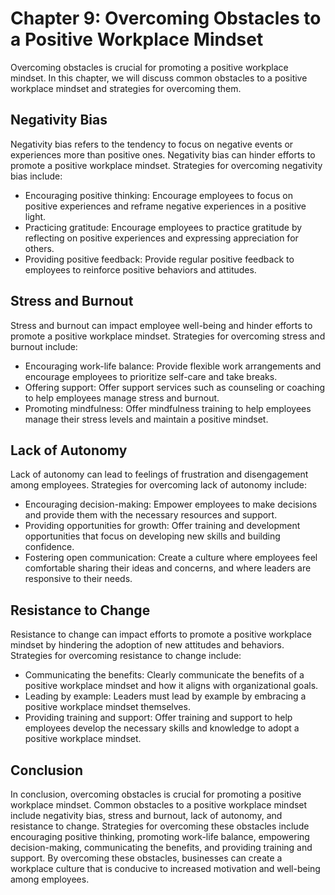 Chapter 9: Overcoming Obstacles to a Positive Workplace Mindset
===============================================================

Overcoming obstacles is crucial for promoting a positive workplace mindset. In this chapter, we will discuss common obstacles to a positive workplace mindset and strategies for overcoming them.

Negativity Bias
---------------

Negativity bias refers to the tendency to focus on negative events or experiences more than positive ones. Negativity bias can hinder efforts to promote a positive workplace mindset. Strategies for overcoming negativity bias include:

* Encouraging positive thinking: Encourage employees to focus on positive experiences and reframe negative experiences in a positive light.
* Practicing gratitude: Encourage employees to practice gratitude by reflecting on positive experiences and expressing appreciation for others.
* Providing positive feedback: Provide regular positive feedback to employees to reinforce positive behaviors and attitudes.

Stress and Burnout
------------------

Stress and burnout can impact employee well-being and hinder efforts to promote a positive workplace mindset. Strategies for overcoming stress and burnout include:

* Encouraging work-life balance: Provide flexible work arrangements and encourage employees to prioritize self-care and take breaks.
* Offering support: Offer support services such as counseling or coaching to help employees manage stress and burnout.
* Promoting mindfulness: Offer mindfulness training to help employees manage their stress levels and maintain a positive mindset.

Lack of Autonomy
----------------

Lack of autonomy can lead to feelings of frustration and disengagement among employees. Strategies for overcoming lack of autonomy include:

* Encouraging decision-making: Empower employees to make decisions and provide them with the necessary resources and support.
* Providing opportunities for growth: Offer training and development opportunities that focus on developing new skills and building confidence.
* Fostering open communication: Create a culture where employees feel comfortable sharing their ideas and concerns, and where leaders are responsive to their needs.

Resistance to Change
--------------------

Resistance to change can impact efforts to promote a positive workplace mindset by hindering the adoption of new attitudes and behaviors. Strategies for overcoming resistance to change include:

* Communicating the benefits: Clearly communicate the benefits of a positive workplace mindset and how it aligns with organizational goals.
* Leading by example: Leaders must lead by example by embracing a positive workplace mindset themselves.
* Providing training and support: Offer training and support to help employees develop the necessary skills and knowledge to adopt a positive workplace mindset.

Conclusion
----------

In conclusion, overcoming obstacles is crucial for promoting a positive workplace mindset. Common obstacles to a positive workplace mindset include negativity bias, stress and burnout, lack of autonomy, and resistance to change. Strategies for overcoming these obstacles include encouraging positive thinking, promoting work-life balance, empowering decision-making, communicating the benefits, and providing training and support. By overcoming these obstacles, businesses can create a workplace culture that is conducive to increased motivation and well-being among employees.
